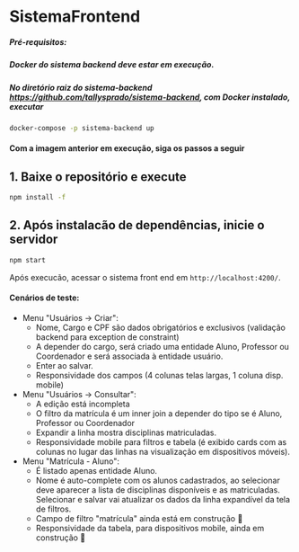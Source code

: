# SistemaFrontend
##### Pré-requisitos:
##### Docker do sistema backend deve estar em execução.
##### No diretório raiz do sistema-backend <https://github.com/tallysprado/sistema-backend>, com Docker instalado, executar
```bash script
docker-compose -p sistema-backend up
```

#### Com a imagem anterior em execução, siga os passos a seguir
## 1. Baixe o repositório e execute
```bash script
npm install -f
```

## 2. Após instalacão de dependências, inicie o servidor
```bash script
npm start
```

Após execucão, acessar o sistema front end em `http://localhost:4200/`.

#### Cenários de teste:
- Menu "Usuários -> Criar":
    - Nome, Cargo e CPF são dados obrigatórios e exclusivos (validação backend para exception de constraint)
    - A depender do cargo, será criado uma entidade Aluno, Professor ou Coordenador e será associada 
    à entidade usuário.
    - Enter ao salvar.
    - Responsividade dos campos (4 colunas telas largas, 1 coluna disp. mobile)
- Menu "Usuários -> Consultar":
    - A edição está incompleta
    - O filtro da matrícula é um inner join a depender do tipo se é Aluno, Professor ou Coordenador
    - Expandir a linha mostra disciplinas matriculadas.
    - Responsividade mobile para filtros e tabela (é exibido cards com as colunas no lugar das linhas na visualização
    em dispositivos móveis).
- Menu "Matrícula - Aluno":
    - É listado apenas entidade Aluno.
    - Nome é auto-complete com os alunos cadastrados, ao selecionar deve aparecer a lista de disciplinas disponíveis
    e as matriculadas. Selecionar e salvar vai atualizar os dados da linha expandível da tela de filtros.
    - Campo de filtro "matrícula" ainda está em construção :construction:
    - Responsividade da tabela, para dispositivos mobile, ainda em construção :construction:
